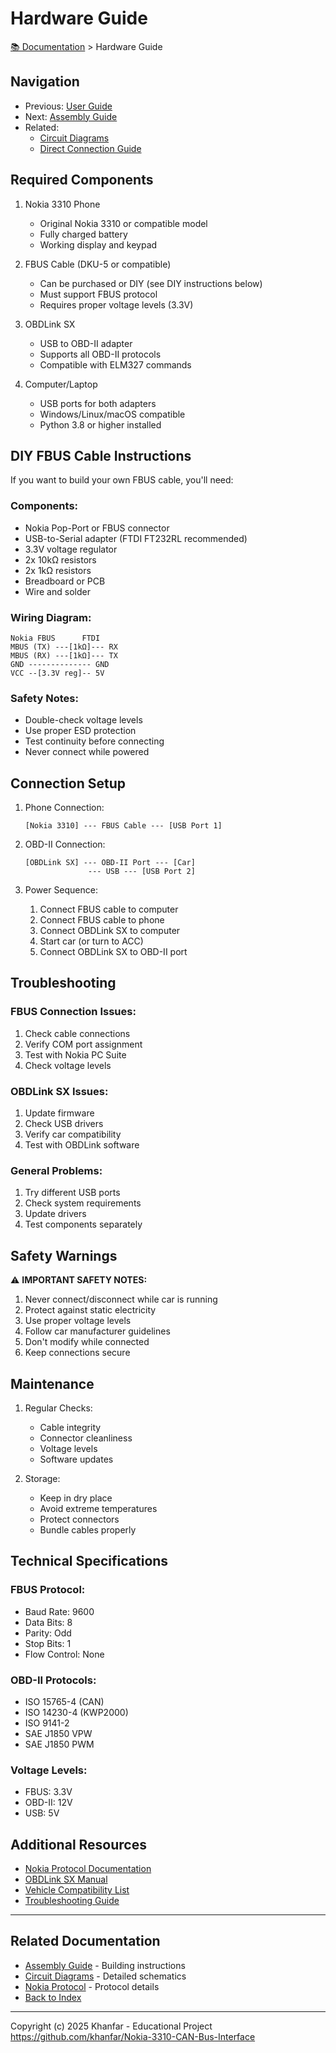# Hardware Guide

[📚 Documentation](INDEX.md) > Hardware Guide

## Navigation
- Previous: [User Guide](USER_GUIDE.md)
- Next: [Assembly Guide](ASSEMBLY_GUIDE.md)
- Related: 
  - [Circuit Diagrams](CIRCUIT_DIAGRAMS.md)
  - [Direct Connection Guide](DIRECT_CONNECTION_GUIDE.md)

## Required Components

1. Nokia 3310 Phone
   - Original Nokia 3310 or compatible model
   - Fully charged battery
   - Working display and keypad

2. FBUS Cable (DKU-5 or compatible)
   - Can be purchased or DIY (see DIY instructions below)
   - Must support FBUS protocol
   - Requires proper voltage levels (3.3V)

3. OBDLink SX
   - USB to OBD-II adapter
   - Supports all OBD-II protocols
   - Compatible with ELM327 commands

4. Computer/Laptop
   - USB ports for both adapters
   - Windows/Linux/macOS compatible
   - Python 3.8 or higher installed

## DIY FBUS Cable Instructions

If you want to build your own FBUS cable, you'll need:

### Components:
- Nokia Pop-Port or FBUS connector
- USB-to-Serial adapter (FTDI FT232RL recommended)
- 3.3V voltage regulator
- 2x 10kΩ resistors
- 2x 1kΩ resistors
- Breadboard or PCB
- Wire and solder

### Wiring Diagram:
```
Nokia FBUS      FTDI
MBUS (TX) ---[1kΩ]--- RX
MBUS (RX) ---[1kΩ]--- TX
GND -------------- GND
VCC --[3.3V reg]-- 5V
```

### Safety Notes:
- Double-check voltage levels
- Use proper ESD protection
- Test continuity before connecting
- Never connect while powered

## Connection Setup

1. Phone Connection:
   ```
   [Nokia 3310] --- FBUS Cable --- [USB Port 1]
   ```

2. OBD-II Connection:
   ```
   [OBDLink SX] --- OBD-II Port --- [Car]
                 --- USB --- [USB Port 2]
   ```

3. Power Sequence:
   1. Connect FBUS cable to computer
   2. Connect FBUS cable to phone
   3. Connect OBDLink SX to computer
   4. Start car (or turn to ACC)
   5. Connect OBDLink SX to OBD-II port

## Troubleshooting

### FBUS Connection Issues:
1. Check cable connections
2. Verify COM port assignment
3. Test with Nokia PC Suite
4. Check voltage levels

### OBDLink SX Issues:
1. Update firmware
2. Check USB drivers
3. Verify car compatibility
4. Test with OBDLink software

### General Problems:
1. Try different USB ports
2. Check system requirements
3. Update drivers
4. Test components separately

## Safety Warnings

⚠️ **IMPORTANT SAFETY NOTES:**

1. Never connect/disconnect while car is running
2. Protect against static electricity
3. Use proper voltage levels
4. Follow car manufacturer guidelines
5. Don't modify while connected
6. Keep connections secure

## Maintenance

1. Regular Checks:
   - Cable integrity
   - Connector cleanliness
   - Voltage levels
   - Software updates

2. Storage:
   - Keep in dry place
   - Avoid extreme temperatures
   - Protect connectors
   - Bundle cables properly

## Technical Specifications

### FBUS Protocol:
- Baud Rate: 9600
- Data Bits: 8
- Parity: Odd
- Stop Bits: 1
- Flow Control: None

### OBD-II Protocols:
- ISO 15765-4 (CAN)
- ISO 14230-4 (KWP2000)
- ISO 9141-2
- SAE J1850 VPW
- SAE J1850 PWM

### Voltage Levels:
- FBUS: 3.3V
- OBD-II: 12V
- USB: 5V

## Additional Resources

- [Nokia Protocol Documentation](NOKIA_PROTOCOL.md)
- [OBDLink SX Manual](https://www.obdlink.com/support)
- [Vehicle Compatibility List](COMPATIBILITY.md)
- [Troubleshooting Guide](TROUBLESHOOTING.md)

---
## Related Documentation
- [Assembly Guide](ASSEMBLY_GUIDE.md) - Building instructions
- [Circuit Diagrams](CIRCUIT_DIAGRAMS.md) - Detailed schematics
- [Nokia Protocol](NOKIA_PROTOCOL.md) - Protocol details
- [Back to Index](INDEX.md)

---
Copyright (c) 2025 Khanfar - Educational Project  
https://github.com/khanfar/Nokia-3310-CAN-Bus-Interface

